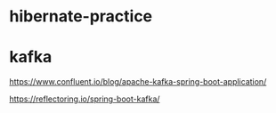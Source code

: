 # hibernate-practice

# kafka
https://www.confluent.io/blog/apache-kafka-spring-boot-application/


https://reflectoring.io/spring-boot-kafka/
